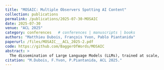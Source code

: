 ```yaml
---
title: "MOSAIC: Multiple Observers Spotting AI Content"
collection: publications
permalink: /publications/2025-07-30-MOSAIC
date: 2025-07-30
venue: "ACL 2025"
category: conferences   # conferences | manuscripts | books
authors: "Matthieu Dubois, François Yvon, Pablo Piantanida"
paperurl: /files/MOSAIC___ACL_2025-2.pdf
code: https://github.com/BaggerOfWords/MOSAIC
abstract: >
  The dissemination of Large Language Models (LLMs), trained at scale, and endowed with powerful text-generating abilities, has made it easier for all to produce harmful, toxic, faked or forged content. In response, various proposals have been made to automatically discriminate artificially generated from human-written texts, typically framing the problem as a binary classification problem. Early approaches evaluate an input document with a well-chosen detector LLM, assuming that low-perplexity scores reliably signal machine-made content. More recent systems instead consider two LLMs and compare their probability distributions over the document to further discriminate when perplexity alone cannot. However, using a fixed pair of models can induce brittleness in performance. We extend these approaches to the ensembling of several LLMs and derive a new, theoretically grounded approach to combine their respective strengths. Our experiments, conducted with various generator LLMs, indicate that this approach effectively leverages the strengths of each model, resulting in robust detection performance across multiple domains. Our code and data are available at \url{https://github.com/BaggerOfWords/MOSAIC}.
citation: "M.Dubois, F.Yvon, P.Piantanida, ACL 2025."
---
```


